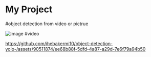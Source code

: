 ﻿# My Project
#object detection from video or pictrue  

![image](https://github.com/ihebakermi10/object-detection-yolo-/assets/90511874/060bc8f0-5cf2-424f-8782-9cd44afe815a)
#video

https://github.com/ihebakermi10/object-detection-yolo-/assets/90511874/ee68b88f-5dfd-4a87-a29d-7e6f79a94b50

